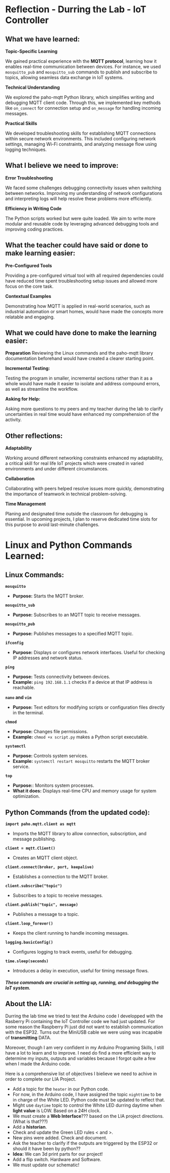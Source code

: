 
# Reflection - Durring the Lab - IoT Controller

## What we have learned: 

__Topic-Specific Learning__

We gained practical experience with the __MQTT protocol__, learning how it enables real-time communication between devices. For instance, we used `mosquitto_pub` and `mosquitto_sub` commands to publish and subscribe to topics, allowing seamless data exchange in IoT systems.

__Technical Understanding__

We explored the paho-mqtt Python library, which simplifies writing and debugging MQTT client code. Through this, we implemented key methods like `on_connect` for connection setup and `on_message` for handling incoming messages.

__Practical Skills__

We developed troubleshooting skills for establishing MQTT connections within secure network environments. This included configuring network settings, managing Wi-Fi constraints, and analyzing message flow using logging techniques.

## What I believe we need to improve: 

__Error Troubleshooting__

We faced some challenges debugging connectivity issues when switching between networks. Improving my understanding of network configurations and interpreting logs will help resolve these problems more efficiently.

__Efficiency in Writing Code__

The Python scripts worked but were quite loaded. We aim to write more modular and reusable code by leveraging advanced debugging tools and improving coding practices.

## What the teacher could have said or done to make learning easier: 

__Pre-Configured Tools__

Providing a pre-configured virtual tool with all required dependencies could have reduced time spent troubleshooting setup issues and allowed more focus on the core task.

__Contextual Examples__

Demonstrating how MQTT is applied in real-world scenarios, such as industrial automation or smart homes, would have made the concepts more relatable and engaging.

## What we could have done to make the learning easier: 

__Preparation__
Reviewing the Linux commands and the paho-mqtt library documentation beforehand would have created a clearer starting point.

__Incremental Testing:__

Testing the program in smaller, incremental sections rather than it as a whole would have made it easier to isolate and address compound errors, as well as streamline the workflow.

__Asking for Help:__

Asking more questions to my peers and my teacher during the lab to clarify uncertainties in real time would have enhanced my comprehension of the activity.

## Other reflections: 

__Adaptability__

Working around different networking constraints enhanced my adaptability, a critical skill for real life IoT projects which were created in varied environments and under different circumstances.

__Collaboration__

Collaborating with peers helped resolve issues more quickly, demonstrating the importance of teamwork in technical problem-solving.

__Time Management__

Planing and designated time outside the classroom for debugging is essential. In upcoming projects, I plan to reserve dedicated time slots for this purpose to avoid last-minute challenges.

# Linux and Python Commands Learned:

## Linux Commands:

**`mosquitto`**
 - **Purpose:** Starts the MQTT broker.

**`mosquitto_sub`** 
 - **Purpose:** Subscribes to an MQTT topic to receive messages.

**`mosquitto_pub`** 
 - **Purpose:** Publishes messages to a specified MQTT topic.

**`ifconfig`**
 - **Purpose:** Displays or configures network interfaces. Useful for checking IP addresses and network status.

**`ping`**
 - **Purpose:** Tests connectivity between devices.
 - **Example:** `ping 192.168.1.1` checks if a device at that IP address is reachable.

**`nano` and `vim`**
 - **Purpose:** Text editors for modifying scripts or configuration files directly in the terminal.

**`chmod`**
 - **Purpose:** Changes file permissions.
 - **Example:** `chmod +x script.py` makes a Python script executable.

**`systemctl`**
 - **Purpose:**  Controls system services.
 - **Example:** `systemctl restart mosquitto` restarts the MQTT broker service.

**`top`**
 - **Purpose:**: Monitors system processes.
 - **What it does:** Displays real-time CPU and memory usage for system optimization.

## Python Commands (from the updated code):

**`import paho.mqtt.client as mqtt`**
 - Imports the MQTT library to allow connection, subscription, and message publishing.

**`client = mqtt.Client()`**
 - Creates an MQTT client object.

**`client.connect(broker, port, keepalive)`**
 - Establishes a connection to the MQTT broker.

**`client.subscribe("topic")`**
 - Subscribes to a topic to receive messages.

**`client.publish("topic", message)`**
 - Publishes a message to a topic.

**`client.loop_forever()`**
 - Keeps the client running to handle incoming messages.

**`logging.basicConfig()`**
 - Configures logging to track events, useful for debugging.

**`time.sleep(seconds)`**
 - Introduces a delay in execution, useful for timing message flows.



##### These commands are crucial in setting up, running, and debugging the IoT system.

## About the LIA:

Durring the lab time we tried to test the Arduino code I developped with the Rasberry Pi containing the IoT Controller code we had just updated. For some reason the Raspberry Pi just did not want to establish communication with the ESP32. Turns out the MiniUSB cable we were using was incapable of __transmitting__ DATA. 

Moreover, though I am very confident in my Arduino Programing Skills, I still have a lot to learn and to improve. I need do find a more efficient way to determine my inputs, outputs and variables because I forgot quite a few when I made the Arduino code.

Here is a comprehensive list of objectives I bielieve we need to achive in order to complete our LIA Project.

* Add a topic for the `heater` in our Python code.
* For now, in the Arduino code, I have assigned the topic `nighttime` to be in charge of the White LED. Python code must be updated to reflect that.
* Might use `daytime` topic to control the White LED durring daytime when __light value__ is LOW. Based on a 24H clock.
* We must create a __Web Interface__??? based on the LIA project directions. (What is that???)
* Add a __historian__.
* Check and update the Green LED rules < and >.
* New pins were added. Check and document.
* Ask the teacher to clarify if the outputs are triggered by the ESP32 or should it have been by python??
* **Idea:** We can 3d print parts for our project!
* Add a flip switch. Hardware and Software.
* We must update our schematic!
